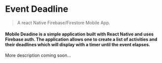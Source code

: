# Event Deadline
> A react Native Firebase/Firestore Mobile App.

#### Mobile Deadine is a simple application built with React Native and uses Firebase auth. The application allows one to create a list of activities and their deadlines which will display with a timer until the event elapses.

More description coming soon...
